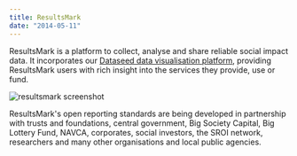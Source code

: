 ```yaml
---
title: ResultsMark
date: "2014-05-11"
---
```


ResultsMark is a platform to collect, analyse and share reliable social impact data. It incorporates our [Dataseed data visualisation platform](/portfolio/dataseed), providing ResultsMark users with rich insight into the services they provide, use or fund.

![resultsmark screenshot](/images/resultsmark-screen_0.png)

ResultsMark's open reporting standards are being developed in partnership with trusts and foundations, central government, Big Society Capital, Big Lottery Fund, NAVCA, corporates, social investors, the SROI network, researchers and many other organisations and local public agencies.
